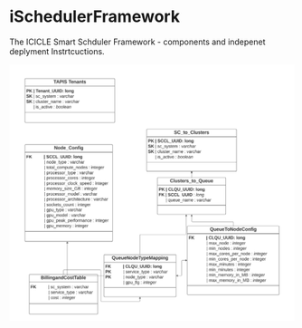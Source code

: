 # iSchedulerFramework
The  ICICLE Smart Schduler Framework - components and indepenet deplyment Instrtcuctions. 

![Convetional User-HPC Interactions](https://github.com/manikyaswathi/iSchedulerFramework/blob/main/DataBase/Schema.png?raw=true)
